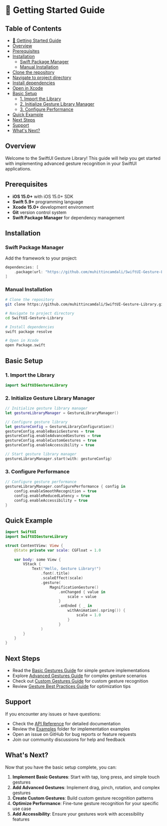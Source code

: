 # 🚀 Getting Started Guide

<!-- TOC START -->
## Table of Contents
- [🚀 Getting Started Guide](#-getting-started-guide)
- [Overview](#overview)
- [Prerequisites](#prerequisites)
- [Installation](#installation)
  - [Swift Package Manager](#swift-package-manager)
  - [Manual Installation](#manual-installation)
- [Clone the repository](#clone-the-repository)
- [Navigate to project directory](#navigate-to-project-directory)
- [Install dependencies](#install-dependencies)
- [Open in Xcode](#open-in-xcode)
- [Basic Setup](#basic-setup)
  - [1. Import the Library](#1-import-the-library)
  - [2. Initialize Gesture Library Manager](#2-initialize-gesture-library-manager)
  - [3. Configure Performance](#3-configure-performance)
- [Quick Example](#quick-example)
- [Next Steps](#next-steps)
- [Support](#support)
- [What's Next?](#whats-next)
<!-- TOC END -->


## Overview

Welcome to the SwiftUI Gesture Library! This guide will help you get started with implementing advanced gesture recognition in your SwiftUI applications.

## Prerequisites

- **iOS 15.0+** with iOS 15.0+ SDK
- **Swift 5.9+** programming language
- **Xcode 15.0+** development environment
- **Git** version control system
- **Swift Package Manager** for dependency management

## Installation

### Swift Package Manager

Add the framework to your project:

```swift
dependencies: [
    .package(url: "https://github.com/muhittincamdali/SwiftUI-Gesture-Library.git", from: "1.0.0")
]
```

### Manual Installation

```bash
# Clone the repository
git clone https://github.com/muhittincamdali/SwiftUI-Gesture-Library.git

# Navigate to project directory
cd SwiftUI-Gesture-Library

# Install dependencies
swift package resolve

# Open in Xcode
open Package.swift
```

## Basic Setup

### 1. Import the Library

```swift
import SwiftUIGestureLibrary
```

### 2. Initialize Gesture Library Manager

```swift
// Initialize gesture library manager
let gestureLibraryManager = GestureLibraryManager()

// Configure gesture library
let gestureConfig = GestureLibraryConfiguration()
gestureConfig.enableBasicGestures = true
gestureConfig.enableAdvancedGestures = true
gestureConfig.enableCustomGestures = true
gestureConfig.enableAccessibility = true

// Start gesture library manager
gestureLibraryManager.start(with: gestureConfig)
```

### 3. Configure Performance

```swift
// Configure gesture performance
gestureLibraryManager.configurePerformance { config in
    config.enableSmoothRecognition = true
    config.enableReducedLatency = true
    config.enableAccessibility = true
}
```

## Quick Example

```swift
import SwiftUI
import SwiftUIGestureLibrary

struct ContentView: View {
    @State private var scale: CGFloat = 1.0
    
    var body: some View {
        VStack {
            Text("Hello, Gesture Library!")
                .font(.title)
                .scaleEffect(scale)
                .gesture(
                    MagnificationGesture()
                        .onChanged { value in
                            scale = value
                        }
                        .onEnded { _ in
                            withAnimation(.spring()) {
                                scale = 1.0
                            }
                        }
                )
        }
    }
}
```

## Next Steps

- Read the [Basic Gestures Guide](BasicGesturesGuide.md) for simple gesture implementations
- Explore [Advanced Gestures Guide](AdvancedGesturesGuide.md) for complex gesture scenarios
- Check out [Custom Gestures Guide](CustomGesturesGuide.md) for custom gesture recognition
- Review [Gesture Best Practices Guide](GestureBestPracticesGuide.md) for optimization tips

## Support

If you encounter any issues or have questions:

- Check the [API Reference](APIReference.md) for detailed documentation
- Review the [Examples](../Examples/) folder for implementation examples
- Open an issue on GitHub for bug reports or feature requests
- Join our community discussions for help and feedback

## What's Next?

Now that you have the basic setup complete, you can:

1. **Implement Basic Gestures**: Start with tap, long press, and simple touch gestures
2. **Add Advanced Gestures**: Implement drag, pinch, rotation, and complex gestures
3. **Create Custom Gestures**: Build custom gesture recognition patterns
4. **Optimize Performance**: Fine-tune gesture recognition for your specific use case
5. **Add Accessibility**: Ensure your gestures work with accessibility features
